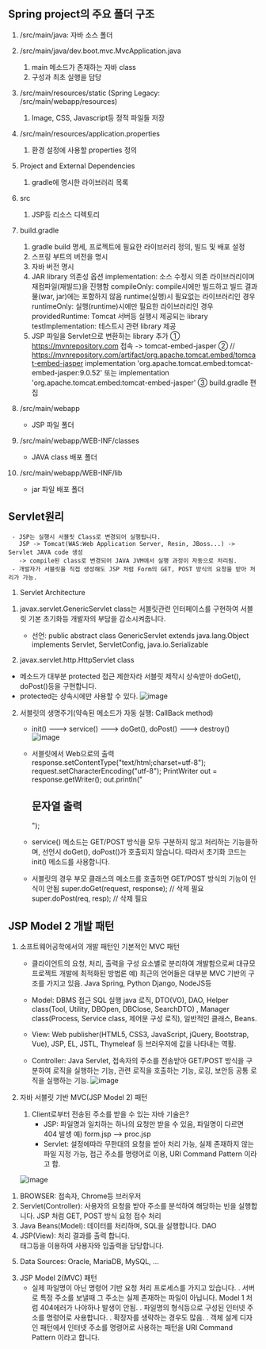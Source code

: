 ## Spring project의 주요 폴더 구조

1. /src/main/java: 자바 소스 폴더

2. /src/main/java/dev.boot.mvc.MvcApplication.java
   1) main 메소드가 존재하는 자바 class
   2) 구성과 최초 실행을 담당

3. /src/main/resources/static (Spring Legacy: /src/main/webapp/resources)
   1) Image, CSS, Javascript등 정적 파일들 저장

4. /src/main/resources/application.properties
   1) 환경 설정에 사용할 properties 정의

5. Project and External Dependencies
   1) gradle에 명시한 라이브러리 목록

6. src
   1) JSP등 리소스 디렉토리

7. build.gradle
   1) gradle build 명세, 프로젝트에 필요한 라이브러리 정의, 빌드 및 배포 설정
   2) 스프링 부트의 버전을 명시
   3) 자바 버전 명시
   4) JAR library 의존성 옵션
       implementation: 소스 수정시 의존 라이브러리이며 재컴파일(재빌드)을 진행함
       compileOnly: compile시에만 빌드하고 빌드 결과물(war, jar)에는 포함하지 않음
                         runtime(실행)시 필요없는 라이브러리인 경우 
       runtimeOnly: 실행(runtime)시에만 필요한 라이브러리인 경우
       providedRuntime: Tomcat 서버등 실행시 제공되는 library
       testImplementation: 테스트시 관련 library 제공
   5) JSP 파일을 Servlet으로 변환하는 library 추가
      ① https://mvnrepository.com 접속 -> tomcat-embed-jasper
      ② // https://mvnrepository.com/artifact/org.apache.tomcat.embed/tomcat-embed-jasper
          implementation 'org.apache.tomcat.embed:tomcat-embed-jasper:9.0.52'
          또는
          implementation 'org.apache.tomcat.embed:tomcat-embed-jasper'
      ③ build.gradle 편집
 8. /src/main/webapp
     - JSP 파일 폴더
  
 9. /src/main/webapp/WEB-INF/classes
     - JAVA class 배포 폴더

 10. /src/main/webapp/WEB-INF/lib
     - jar 파일 배포 폴더

## Servlet원리
     - JSP는 실행시 서블릿 Class로 변경되어 실행됩니다.
       JSP -> Tomcat(WAS:Web Application Server, Resin, JBoss...) -> Servlet JAVA code 생성
       -> compile된 class로 변경되어 JAVA JVM에서 실행 과정이 자동으로 처리됨.
     - 개발자가 서블릿을 직접 생성해도 JSP 처럼 Form의 GET, POST 방식의 요청을 받아 처리가 가능.
 
1. Servlet Architecture
1) javax.servlet.GenericServlet class는 서블릿관련 인터페이스를 구현하여
   서블릿 기본 초기화등 개발자의 부담을 감소시켜줍니다.
    - 선언: public abstract class GenericServlet extends java.lang.Object  implements Servlet, ServletConfig, java.io.Serializable

2) javax.servlet.http.HttpServlet class
  - 메소드가 대부분 protected 접근 제한자라 서블릿 제작시 상속받아
    doGet(), doPost()등을 구현합니다.
  - protected는 상속시에만 사용할 수 있다.
![image](https://user-images.githubusercontent.com/84116509/154664621-da75c7c5-deb5-4d2f-b19e-56d1d99a18ec.png)
2. 서블릿의 생명주기(약속된 메소드가 자동 실행: CallBack method)
   - init() ---> service() ---> doGet(), doPost() ---> destroy()
   ![image](https://user-images.githubusercontent.com/84116509/154664679-471022ad-dcf0-4078-91dc-c2ad3d69817d.png)

   - 서블릿에서 Web으로의 출력
     response.setContentType("text/html;charset=utf-8");
     request.setCharacterEncoding("utf-8");
     PrintWriter out =  response.getWriter();
     out.println("<h2>문자열 출력</h2>");

   - service() 메소드는 GET/POST 방식을 모두 구분하지 않고 처리하는 기능을하며,
     선언시 doGet(), doPost()가 호출되지 않습니다. 따라서 초기화 코드는 init() 메소드를
     사용합니다.
 
   - 서블릿의 경우 부모 클래스의 메소드를 호출하면 GET/POST 방식의 기능이 인식이 안됨
     super.doGet(request, response); // 삭제 필요
     super.doPost(req, resp);           // 삭제 필요
     
## JSP Model 2 개발 패턴

1. 소프트웨어공학에서의 개발 패턴인 기본적인 MVC 패턴
   - 클라이언트의 요청, 처리, 출력을 구성 요소별로 분리하여 개발함으로써
     대규모 프로젝트 개발에 최적화된 방법론
      예) 최근의 언어들은 대부분 MVC 기반의 구조를 가지고 있음.
           Java Spring, Python Django, NodeJS등

   - Model: DBMS 접근 SQL 실행 java 로직, DTO(VO), DAO,
               Helper class(Tool, Utility, DBOpen, DBClose, SearchDTO)
               , Manager class(Process, Service class, 제어문 구성 로직), 일반적인 클래스, Beans.

   - View: Web publisher(HTML5, CSS3, JavaScript, jQuery, Bootstrap, Vue),
             JSP, EL, JSTL, Thymeleaf 등 브러우저에 값을 나타내는 역활.

   - Controller: Java Servlet, 접속자의 주소를 전송받아 GET/POST 방식을 구분하여
                   로직을 실행하는 기능, 관련 로직을 호출하는 기능, 로깅, 보안등 공통 로직을
                   실행하는 기능.
   ![image](https://user-images.githubusercontent.com/84116509/154664862-3ad4a3c9-fd2a-421d-b9d4-2281d1e2498f.png)

2. 자바 서블릿 기반  MVC(JSP Model 2) 패턴
   1) Client로부터 전송된 주소를 받을 수 있는 자바 기술은?
       - JSP: 파일명과 일치하는 하나의 요청만 받을 수 있음, 파일명이 다르면 404 발생
         예) form.jsp --> proc.jsp
       - Servlet: 설정에따라 무한대의 요청을 받아 처리 가능, 실제 존재하지 않는 파일 지정 가능,
         접근 주소를 명령어로 이용, URI Command Pattern 이라고 함. 

   ![image](https://user-images.githubusercontent.com/84116509/154664949-131afe11-74fb-47a9-b42f-246313eb3d7d.png)
1) BROWSER: 접속자, Chrome등 브러우저
2) Servlet(Controller): 사용자의 요청을 받아 주소를 분석하여 해당하는 빈을 실행합니다.
                            JSP 처럼 GET, POST 방식 요청 접수 처리
3) Java Beans(Model): 데이터를 처리하며, SQL을 실행합니다. DAO
4) JSP(View): 처리 결과를 출력 합니다.
                 <Form>태그등을 이용하여 사용자와 입출력을 담당합니다.
5) Data Sources: Oracle, MariaDB, MySQL, ...


3. JSP Model 2(MVC) 패턴
   - 실제 파일명이 아닌 명령어 기반 요청 처리 프로세스를 가지고 있습니다. 
    . 서버로 특정 주소를 보낼때 그 주소는 실제 존재하는 파일이 아닙니다.
      Model 1 처럼 404에러가 나야하나 발생이 안됨.
    . 파일명의 형식등으로 구성된 인터넷 주소를 명령어로 사용합니다.
    . 확장자를 생략하는 경우도 많음.
    . 객체 설계 디자인 패턴에서 인터넷 주소를 명령어로 사용하는 패턴을
      URI Command Pattern 이라고 합니다.
